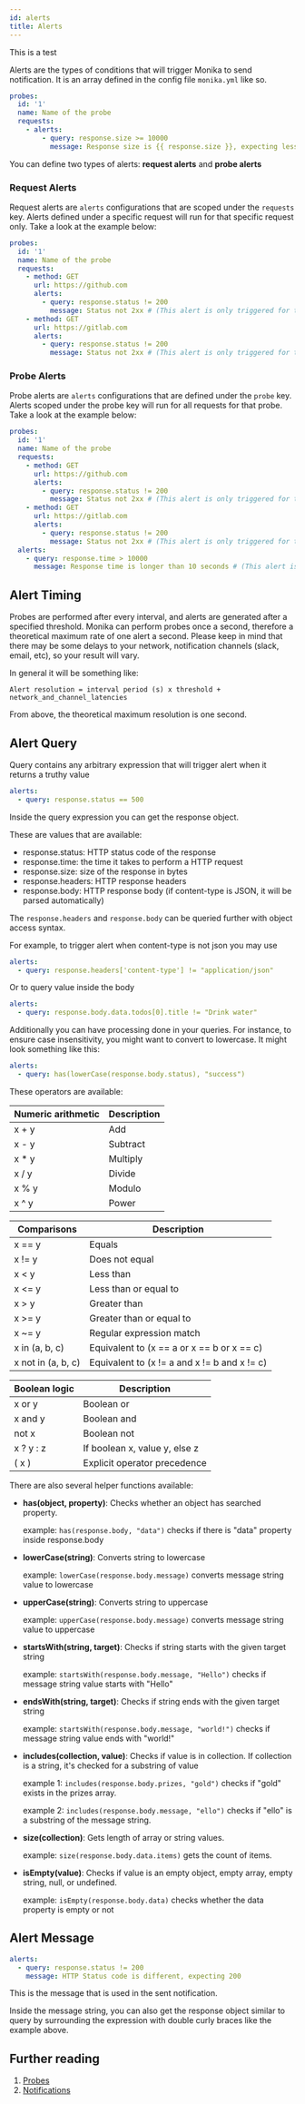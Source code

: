 ```yaml
---
id: alerts
title: Alerts
---
```


This is a test

Alerts are the types of conditions that will trigger Monika to send notification. It is an array defined in the config file `monika.yml` like so.

```yaml
probes:
  id: '1'
  name: Name of the probe
  requests:
    - alerts:
        - query: response.size >= 10000
          message: Response size is {{ response.size }}, expecting less than 10000
```

You can define two types of alerts: **request alerts** and **probe alerts**

### Request Alerts

Request alerts are `alerts` configurations that are scoped under the `requests` key. Alerts defined under a specific request will run for that specific request only. Take a look at the example below:

```yaml
probes:
  id: '1'
  name: Name of the probe
  requests:
    - method: GET
      url: https://github.com
      alerts:
        - query: response.status != 200
          message: Status not 2xx # (This alert is only triggered for the github.com request)
    - method: GET
      url: https://gitlab.com
      alerts:
        - query: response.status != 200
          message: Status not 2xx # (This alert is only triggered for the gitlab.com request)
```

### Probe Alerts

Probe alerts are `alerts` configurations that are defined under the `probe` key. Alerts scoped under the probe key will run for all requests for that probe. Take a look at the example below:

```yaml
probes:
  id: '1'
  name: Name of the probe
  requests:
    - method: GET
      url: https://github.com
      alerts:
        - query: response.status != 200
          message: Status not 2xx # (This alert is only triggered for the github.com request)
    - method: GET
      url: https://gitlab.com
      alerts:
        - query: response.status != 200
          message: Status not 2xx # (This alert is only triggered for the gitlab.com request)
  alerts:
    - query: response.time > 10000
      message: Response time is longer than 10 seconds # (This alert is triggered for all request)
```

## Alert Timing

Probes are performed after every interval, and alerts are generated after a specified threshold. Monika can perform probes once a second, therefore a theoretical maximum rate of one alert a second. Please keep in mind that there may be some delays to your network, notification channels (slack, email, etc), so your result will vary.

In general it will be something like:

```text
Alert resolution = interval period (s) x threshold + network_and_channel_latencies
```

From above, the theoretical maximum resolution is one second.

## Alert Query

Query contains any arbitrary expression that will trigger alert when it returns a truthy value

```yaml
alerts:
  - query: response.status == 500
```

Inside the query expression you can get the response object.

These are values that are available:

- response.status: HTTP status code of the response
- response.time: the time it takes to perform a HTTP request
- response.size: size of the response in bytes
- response.headers: HTTP response headers
- response.body: HTTP response body (if content-type is JSON, it will be parsed automatically)

The `response.headers` and `response.body` can be queried further with object access syntax.

For example, to trigger alert when content-type is not json you may use

```yaml
alerts:
  - query: response.headers['content-type'] != "application/json"
```

Or to query value inside the body

```yaml
alerts:
  - query: response.body.data.todos[0].title != "Drink water"
```

Additionally you can have processing done in your queries. For instance, to ensure case insensitivity, you might want to convert to lowercase. It might look something like this:

```yaml
alerts:
  - query: has(lowerCase(response.body.status), "success")
```

These operators are available:

| Numeric arithmetic | Description |
| ------------------ | ----------- |
| x + y              | Add         |
| x - y              | Subtract    |
| x \* y             | Multiply    |
| x / y              | Divide      |
| x % y              | Modulo      |
| x ^ y              | Power       |

| Comparisons        | Description                                  |
| ------------------ | -------------------------------------------- |
| x == y             | Equals                                       |
| x != y             | Does not equal                               |
| x < y              | Less than                                    |
| x <= y             | Less than or equal to                        |
| x > y              | Greater than                                 |
| x >= y             | Greater than or equal to                     |
| x ~= y             | Regular expression match                     |
| x in (a, b, c)     | Equivalent to (x == a or x == b or x == c)   |
| x not in (a, b, c) | Equivalent to (x != a and x != b and x != c) |

| Boolean logic | Description                   |
| ------------- | ----------------------------- |
| x or y        | Boolean or                    |
| x and y       | Boolean and                   |
| not x         | Boolean not                   |
| x ? y : z     | If boolean x, value y, else z |
| ( x )         | Explicit operator precedence  |

There are also several helper functions available:

- **has(object, property)**: Checks whether an object has searched property.

  example: `has(response.body, "data")` checks if there is "data" property inside response.body

- **lowerCase(string)**: Converts string to lowercase

  example: `lowerCase(response.body.message)` converts message string value to lowercase

- **upperCase(string)**: Converts string to uppercase

  example: `upperCase(response.body.message)` converts message string value to uppercase

- **startsWith(string, target)**: Checks if string starts with the given target string

  example: `startsWith(response.body.message, "Hello")` checks if message string value starts with "Hello"

- **endsWith(string, target)**: Checks if string ends with the given target string

  example: `startsWith(response.body.message, "world!")` checks if message string value ends with "world!"

- **includes(collection, value)**: Checks if value is in collection. If collection is a string, it's checked for a substring of value

  example 1: `includes(response.body.prizes, "gold")` checks if "gold" exists in the prizes array.

  example 2: `includes(response.body.message, "ello")` checks if "ello" is a substring of the message string.

- **size(collection)**: Gets length of array or string values.

  example: `size(response.body.data.items)` gets the count of items.

- **isEmpty(value)**: Checks if value is an empty object, empty array, empty string, null, or undefined.

  example: `isEmpty(response.body.data)` checks whether the data property is empty or not

## Alert Message

```yaml
alerts:
  - query: response.status != 200
    message: HTTP Status code is different, expecting 200
```

This is the message that is used in the sent notification.

Inside the message string, you can also get the response object similar to query by surrounding the expression with double curly braces like the example above.

## Further reading

1. [Probes](./probes)
2. [Notifications](./notifications)
